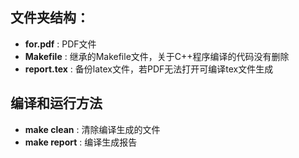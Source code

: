 ## 文件夹结构：
- **for.pdf** : PDF文件
- **Makefile** : 继承的Makefile文件，关于C++程序编译的代码没有删除
- **report.tex** : 备份latex文件，若PDF无法打开可编译tex文件生成
## 编译和运行方法
- **make clean** : 清除编译生成的文件
- **make report** : 编译生成报告
